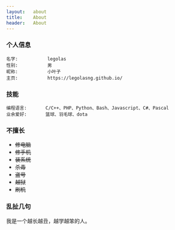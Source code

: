 ```yaml
---
layout:   about
title:    About
header:   About
---
```


### 个人信息

````
名字:           legolas
性别:           男
昵称:           小叶子
主页:           https://legolasng.github.io/
````

### 技能

````
编程语言:		C/C++、PHP、Python、Bash、Javascript、C#、Pascal
业余爱好:		篮球、羽毛球、dota

````

### 不擅长

- ~~修电脑~~
- ~~修手机~~
- ~~装系统~~
- ~~杀毒~~
- ~~盗号~~
- ~~越狱~~
- ~~刷机~~

### 乱扯几句

我是一个越长越丑，越学越笨的人。
